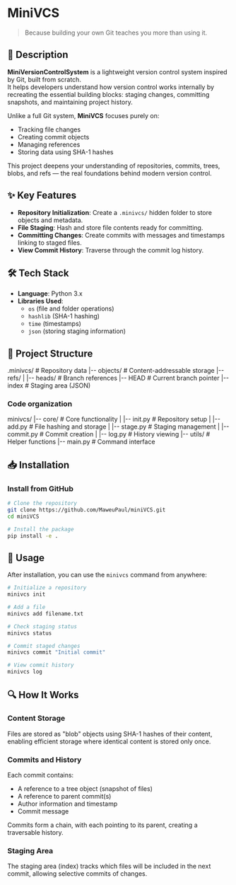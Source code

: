 # MiniVCS

> Because building your own Git teaches you more than using it.

## 📄 Description

**MiniVersionControlSystem** is a lightweight version control system inspired by Git, built from scratch.  
It helps developers understand how version control works internally by recreating the essential building blocks: staging changes, committing snapshots, and maintaining project history.

Unlike a full Git system, **MiniVCS** focuses purely on:

- Tracking file changes
- Creating commit objects
- Managing references
- Storing data using SHA-1 hashes

This project deepens your understanding of repositories, commits, trees, blobs, and refs — the real foundations behind modern version control.

## ✨ Key Features

- **Repository Initialization**: Create a `.minivcs/` hidden folder to store objects and metadata.
- **File Staging**: Hash and store file contents ready for committing.
- **Committing Changes**: Create commits with messages and timestamps linking to staged files.
- **View Commit History**: Traverse through the commit log history.

## 🛠️ Tech Stack

- **Language**: Python 3.x
- **Libraries Used**:
  - `os` (file and folder operations)
  - `hashlib` (SHA-1 hashing)
  - `time` (timestamps)
  - `json` (storing staging information)

## 📂 Project Structure

.minivcs/ # Repository data
|-- objects/ # Content-addressable storage
|-- refs/
| |-- heads/ # Branch references
|-- HEAD # Current branch pointer
|-- index # Staging area (JSON)

### Code organization

minivcs/
|-- core/ # Core functionality
| |-- init.py # Repository setup
| |-- add.py # File hashing and storage
| |-- stage.py # Staging management
| |-- commit.py # Commit creation
| |-- log.py # History viewing
|-- utils/ # Helper functions
|-- main.py # Command interface

## 📥 Installation

### Install from GitHub

```bash
# Clone the repository
git clone https://github.com/MaweuPaul/miniVCS.git
cd miniVCS

# Install the package
pip install -e .

```

## 🚀 Usage

After installation, you can use the `minivcs` command from anywhere:

```bash
# Initialize a repository
minivcs init

# Add a file
minivcs add filename.txt

# Check staging status
minivcs status

# Commit staged changes
minivcs commit "Initial commit"

# View commit history
minivcs log
```

## 🔍 How It Works

### Content Storage

Files are stored as "blob" objects using SHA-1 hashes of their content, enabling efficient storage where identical content is stored only once.

### Commits and History

Each commit contains:

- A reference to a tree object (snapshot of files)
- A reference to parent commit(s)
- Author information and timestamp
- Commit message

Commits form a chain, with each pointing to its parent, creating a traversable history.

### Staging Area

The staging area (index) tracks which files will be included in the next commit, allowing selective commits of changes.
